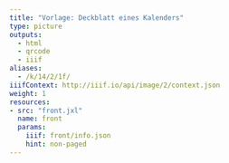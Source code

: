```yaml
---
title: "Vorlage: Deckblatt eines Kalenders"
type: picture
outputs:
  - html
  - qrcode
  - iiif
aliases:
  - /k/14/2/1f/
iiifContext: http://iiif.io/api/image/2/context.json
weight: 1
resources:
- src: "front.jxl"
  name: front
  params:
    iiif: front/info.json
    hint: non-paged
---
```


